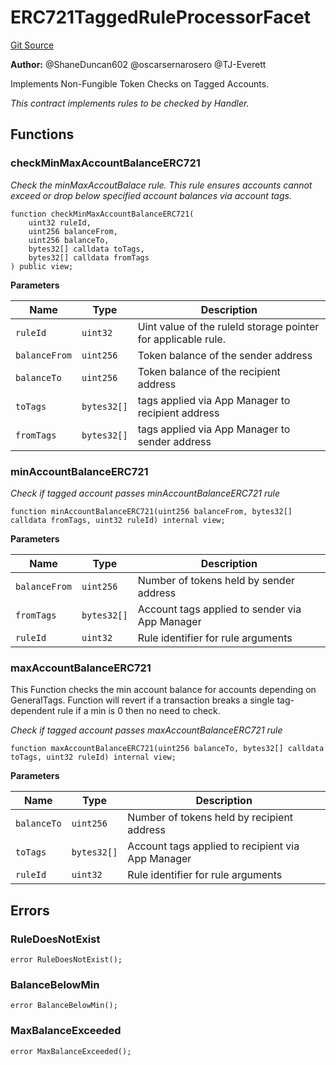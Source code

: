 # ERC721TaggedRuleProcessorFacet
[Git Source](https://github.com/thrackle-io/rules-protocol/blob/121468a758a67e73dd1df571fd4e956242c3c973/src/economic/ruleProcessor/ERC721TaggedRuleProcessorFacet.sol)

**Author:**
@ShaneDuncan602 @oscarsernarosero @TJ-Everett

Implements Non-Fungible Token Checks on Tagged Accounts.

*This contract implements rules to be checked by Handler.*


## Functions
### checkMinMaxAccountBalanceERC721

*Check the minMaxAccoutBalace rule. This rule ensures accounts cannot exceed or drop below specified account balances via account tags.*


```solidity
function checkMinMaxAccountBalanceERC721(
    uint32 ruleId,
    uint256 balanceFrom,
    uint256 balanceTo,
    bytes32[] calldata toTags,
    bytes32[] calldata fromTags
) public view;
```
**Parameters**

|Name|Type|Description|
|----|----|-----------|
|`ruleId`|`uint32`|Uint value of the ruleId storage pointer for applicable rule.|
|`balanceFrom`|`uint256`|Token balance of the sender address|
|`balanceTo`|`uint256`|Token balance of the recipient address|
|`toTags`|`bytes32[]`|tags applied via App Manager to recipient address|
|`fromTags`|`bytes32[]`|tags applied via App Manager to sender address|


### minAccountBalanceERC721

*Check if tagged account passes minAccountBalanceERC721 rule*


```solidity
function minAccountBalanceERC721(uint256 balanceFrom, bytes32[] calldata fromTags, uint32 ruleId) internal view;
```
**Parameters**

|Name|Type|Description|
|----|----|-----------|
|`balanceFrom`|`uint256`|Number of tokens held by sender address|
|`fromTags`|`bytes32[]`|Account tags applied to sender via App Manager|
|`ruleId`|`uint32`|Rule identifier for rule arguments|


### maxAccountBalanceERC721

This Function checks the min account balance for accounts depending on GeneralTags.
Function will revert if a transaction breaks a single tag-dependent rule
if a min is 0 then no need to check.

*Check if tagged account passes maxAccountBalanceERC721 rule*


```solidity
function maxAccountBalanceERC721(uint256 balanceTo, bytes32[] calldata toTags, uint32 ruleId) internal view;
```
**Parameters**

|Name|Type|Description|
|----|----|-----------|
|`balanceTo`|`uint256`|Number of tokens held by recipient address|
|`toTags`|`bytes32[]`|Account tags applied to recipient via App Manager|
|`ruleId`|`uint32`|Rule identifier for rule arguments|


## Errors
### RuleDoesNotExist

```solidity
error RuleDoesNotExist();
```

### BalanceBelowMin

```solidity
error BalanceBelowMin();
```

### MaxBalanceExceeded

```solidity
error MaxBalanceExceeded();
```

